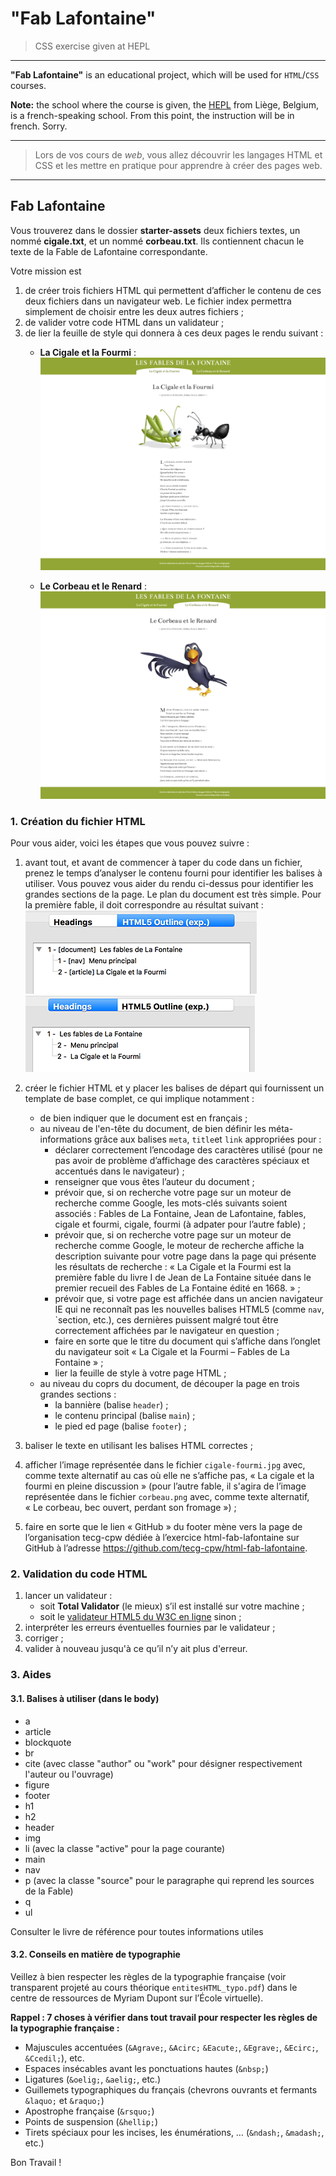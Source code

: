 # "Fab Lafontaine"

> CSS exercise given at HEPL

* * *

**"Fab Lafontaine"** is an educational project, which will be used for `HTML`/`CSS` courses.

**Note:** the school where the course is given, the [HEPL](http://www.provincedeliege.be/hauteecole) from Liège, Belgium, is a french-speaking school. From this point, the instruction will be in french. Sorry.

* * *

> Lors de vos cours de *web*, vous allez découvrir les langages HTML et CSS et les mettre en pratique pour apprendre à créer des pages web.  

* * *

## Fab Lafontaine

Vous trouverez dans le dossier __starter-assets__ deux fichiers textes, un nommé **cigale.txt**, et un nommé **corbeau.txt**. Ils contiennent chacun le texte de la Fable de Lafontaine correspondante.  

Votre mission est

1. de créer trois fichiers HTML qui permettent d’afficher le contenu de ces deux fichiers dans un navigateur web. Le fichier index permettra simplement de choisir entre les deux autres fichiers&nbsp;;
2. de valider votre code HTML dans un validateur&nbsp;; 
3. de lier la feuille de style qui donnera à ces deux pages le rendu suivant&nbsp;:
	* **La Cigale et la Fourmi** :
![rendu de la Fable "La Cigale et la Fourmi"](./starter-assets/rendu-cigale.png)

	* **Le Corbeau et le Renard** :
![rendu de la Fable "Le Corbeau et le Renard"](./starter-assets/rendu-corbeau.png)

### 1. Création du fichier HTML

Pour vous aider, voici les étapes que vous pouvez suivre&nbsp;:

1. avant tout, et avant de commencer à taper du code dans un fichier, prenez le temps d’analyser le contenu fourni pour identifier les balises à utiliser. Vous pouvez vous aider du rendu ci-dessus pour identifier les grandes sections de la page. Le plan du document est très simple. Pour la première fable, il doit correspondre au résultat suivant&nbsp;:  
![plan de la page "La Cigale et la Fourmi" selon l'algorithme HTML4](./starter-assets/cigale-headings.png)
![plan de la page "La Cigale et la Fourmi" selon l'algorithme HTML5](./starter-assets/cigale-html5Outline.png) 

2. créer le fichier HTML et y placer les balises de départ qui fournissent un template de base complet, ce qui implique notamment :
	- de bien indiquer que le document est en français&nbsp;;
	- au niveau de l'en-tête du document, de bien définir les méta-informations grâce aux balises `meta`, `title`et `link` appropriées pour&nbsp;: 
	    * déclarer correctement l’encodage des caractères utilisé (pour ne pas avoir de problème d’affichage des caractères spéciaux et accentués dans le navigateur)&nbsp;;
	    * renseigner que vous êtes l’auteur du document&nbsp;;
	    * prévoir que, si on recherche votre page sur un moteur de recherche comme Google, les mots-clés suivants soient associés&nbsp;: Fables de La Fontaine, Jean de Lafontaine, fables, cigale et fourmi, cigale, fourmi (à adpater pour l’autre fable)&nbsp;;
	    * prévoir que, si on recherche votre page sur un moteur de recherche comme Google, le moteur de recherche affiche la description suivante pour votre page dans la page qui présente les résultats de recherche&nbsp;: «&nbsp;La Cigale et la Fourmi est la première fable du livre I de Jean de La Fontaine située dans le premier recueil des Fables de La Fontaine édité en 1668.&nbsp;»&nbsp;;
	    * prévoir que, si votre page est affichée dans un ancien navigateur IE qui ne reconnaît pas les nouvelles balises HTML5 (comme `nav`, `section, etc.), ces dernières puissent malgré tout être correctement affichées par le navigateur en question&nbsp;;
	    * faire en sorte que le titre du document qui s’affiche dans l’onglet du navigateur soit «&nbsp;La Cigale et la Fourmi – Fables de La Fontaine&nbsp;»&nbsp;;
	    * lier la feuille de style à votre page HTML&nbsp;;
	- au niveau du coprs du document, de découper la page en trois grandes sections :
	 	 * la bannière (balise `header`)&nbsp;;
	 	 * le contenu principal (balise `main`)&nbsp;;
	 	 * le pied ed page (balise `footer`)&nbsp;;
    
3. baliser le texte en utilisant les balises HTML correctes&nbsp;;

4. afficher l’image représentée dans le fichier `cigale-fourmi.jpg` avec, comme texte alternatif au cas où elle ne s’affiche pas, «&nbsp;La cigale et la fourmi en pleine discussion&nbsp;» (pour l’autre fable, il s'agira de l’image représentée dans le fichier `corbeau.png` avec, comme texte alternatif, «&nbsp;Le corbeau, bec ouvert, perdant son fromage&nbsp;»)&nbsp;;

5. faire en sorte que le lien «&nbsp;GitHub&nbsp;» du footer mène vers la page de l’organisation tecg-cpw dédiée à l’exercice html-fab-lafontaine sur GitHub à l’adresse https://github.com/tecg-cpw/html-fab-lafontaine.

### 2. Validation du code HTML

1. lancer un validateur&nbsp;:
    - soit **Total Validator** (le mieux) s’il est installé sur votre machine&nbsp;;
    - soit le [validateur HTML5 du W3C en ligne](https://validator.w3.org/#validate_by_upload) sinon&nbsp;;
2. interpréter les erreurs éventuelles fournies par le validateur&nbsp;;
3. corriger&nbsp;;
4. valider à nouveau jusqu'à ce qu’il n’y ait plus d'erreur.  

### 3. Aides 

#### 3.1. Balises à utiliser (dans le body)

- a
- article
- blockquote
- br
- cite (avec classe "author" ou "work" pour désigner respectivement l'auteur ou l'ouvrage)
- figure
- footer
- h1
- h2
- header
- img
- li (avec la classe "active" pour la page courante)
- main
- nav
- p (avec la classe "source" pour le paragraphe qui reprend les sources de la Fable)
- q
- ul

Consulter le livre de référence pour toutes informations utiles

#### 3.2. Conseils en matière de typographie

Veillez à bien respecter les règles de la typographie française (voir transparent projeté au cours théorique `entitesHTML_typo.pdf`) dans le centre de ressources de Myriam Dupont sur l’École virtuelle).

**Rappel : 7 choses à vérifier dans tout travail pour respecter les règles de la typographie française&nbsp;:**

 - Majuscules accentuées (`&Agrave;`, `&Acirc;` `&Eacute;`, `&Egrave;`, `&Ecirc;`, `&Ccedil;`), etc.
 - Espaces insécables avant les ponctuations hautes (`&nbsp;`)
 - Ligatures (`&oelig;`, `&aelig;`, etc.)
 - Guillemets typographiques du français (chevrons ouvrants et fermants `&laquo;` et `&raquo;`)
 - Apostrophe française (`&rsquo;`)
 - Points de suspension (`&hellip;`)
 - Tirets spéciaux pour les incises, les énumérations, … (`&ndash;`, `&madash;`, etc.)   

Bon Travail !